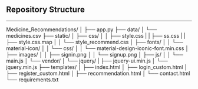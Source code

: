## Repository Structure ##
__________________________________________________________________________________________________

Medicine_Recommendations/
│
├── app.py
├── data/
│   └── medicines.csv
├── static/
│   ├── css/
│   │   ├── style.css
|   |   ├── ss.css
|   |   ├── style.css.map
│   │   └── style_recommend.css
│   ├── fonts/
│   │   └── material-icon/
│   │       └── css/
│   │           └── material-design-iconic-font.min.css
│   ├── images/
│   │   ├── signin.png
│   │   └── signup.png
│   ├── js/
│   │   └── main.js
│   └── vendor/
│       └── jquery/
|           ├── jquery-ui.min.js
│           └── jquery.min.js
├── templates/
│   ├── index.html
│   ├── login_custom.html
│   ├── register_custom.html
│   ├── recommendation.html
│   └── contact.html
└── requirements.txt

